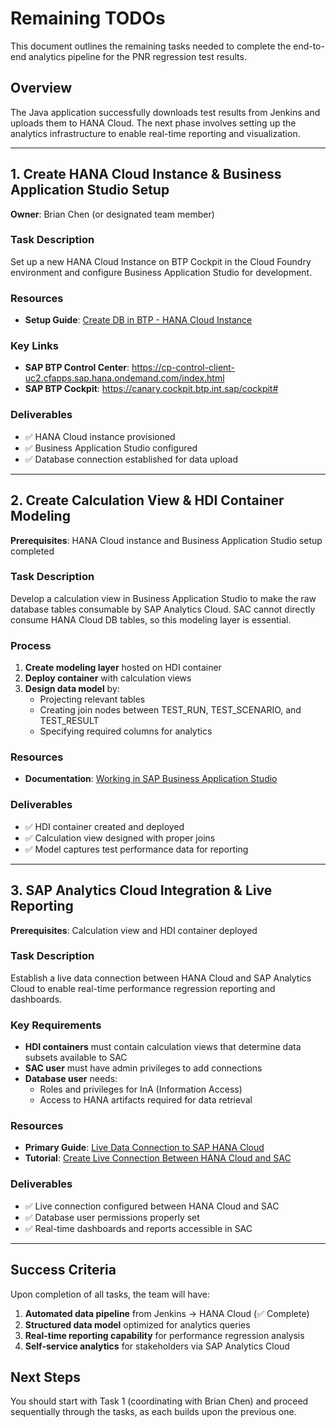 # Remaining TODOs

This document outlines the remaining tasks needed to complete the end-to-end analytics pipeline for the PNR regression test results.

## Overview

The Java application successfully downloads test results from Jenkins and uploads them to HANA Cloud. The next phase involves setting up the analytics infrastructure to enable real-time reporting and visualization.

---

## 1. Create HANA Cloud Instance & Business Application Studio Setup

**Owner**: Brian Chen (or designated team member)

### Task Description

Set up a new HANA Cloud Instance on BTP Cockpit in the Cloud Foundry environment and configure Business Application Studio for development.

### Resources

- **Setup Guide**: [Create DB in BTP - HANA Cloud Instance](https://github.wdf.sap.corp/pages/i854112/buildtools-lib/docs/features/hanacloud-db/create-db-in-btp.html#add-sap-business-application-studio)

### Key Links

- **SAP BTP Control Center**: https://cp-control-client-uc2.cfapps.sap.hana.ondemand.com/index.html
- **SAP BTP Cockpit**: https://canary.cockpit.btp.int.sap/cockpit#

### Deliverables

- ✅ HANA Cloud instance provisioned
- ✅ Business Application Studio configured
- ✅ Database connection established for data upload

---

## 2. Create Calculation View & HDI Container Modeling

**Prerequisites**: HANA Cloud instance and Business Application Studio setup completed

### Task Description

Develop a calculation view in Business Application Studio to make the raw database tables consumable by SAP Analytics Cloud. SAC cannot directly consume HANA Cloud DB tables, so this modeling layer is essential.

### Process

1. **Create modeling layer** hosted on HDI container
2. **Deploy container** with calculation views
3. **Design data model** by:
   - Projecting relevant tables
   - Creating join nodes between TEST_RUN, TEST_SCENARIO, and TEST_RESULT
   - Specifying required columns for analytics

### Resources

- **Documentation**: [Working in SAP Business Application Studio](https://wiki.one.int.sap/wiki/display/ngdb/Howto+-+Working+in+SAP+Business+Application+Studio)

### Deliverables

- ✅ HDI container created and deployed
- ✅ Calculation view designed with proper joins
- ✅ Model captures test performance data for reporting

---

## 3. SAP Analytics Cloud Integration & Live Reporting

**Prerequisites**: Calculation view and HDI container deployed

### Task Description

Establish a live data connection between HANA Cloud and SAP Analytics Cloud to enable real-time performance regression reporting and dashboards.

### Key Requirements

- **HDI containers** must contain calculation views that determine data subsets available to SAC
- **SAC user** must have admin privileges to add connections
- **Database user** needs:
  - Roles and privileges for InA (Information Access)
  - Access to HANA artifacts required for data retrieval

### Resources

- **Primary Guide**: [Live Data Connection to SAP HANA Cloud](https://help.sap.com/docs/SAP_ANALYTICS_CLOUD/00f68c2e08b941f081002fd3691d86a7/5bd569b3f75f49f29e9ec251fd6a1386.html)
- **Tutorial**: [Create Live Connection Between HANA Cloud and SAC](https://developers.sap.com/tutorials/hana-cloud-connection-guide-1.html)

### Deliverables

- ✅ Live connection configured between HANA Cloud and SAC
- ✅ Database user permissions properly set
- ✅ Real-time dashboards and reports accessible in SAC

---

## Success Criteria

Upon completion of all tasks, the team will have:

1. **Automated data pipeline** from Jenkins → HANA Cloud (✅ Complete)
2. **Structured data model** optimized for analytics queries
3. **Real-time reporting capability** for performance regression analysis
4. **Self-service analytics** for stakeholders via SAP Analytics Cloud

## Next Steps

You should start with Task 1 (coordinating with Brian Chen) and proceed sequentially through the tasks, as each builds upon the previous one.
